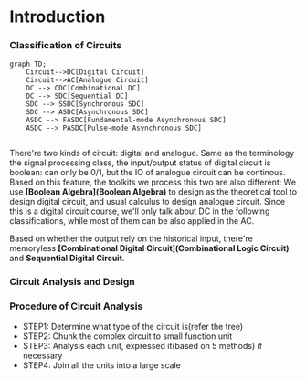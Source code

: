 # Introduction

### Classification of Circuits

```mermaid
graph TD;
    Circuit-->DC[Digital Circuit]
	Circuit-->AC[Analogue Circuit]
	DC --> CDC[Combinational DC]
	DC --> SDC[Sequential DC]
	SDC --> SSDC[Synchronous SDC]
	SDC --> ASDC[Asynchronous SDC]
	ASDC --> FASDC[Fundamental-mode Asynchronous SDC]
	ASDC --> PASDC[Pulse-mode Asynchronous SDC]
	
```

There're two kinds of circuit: digital and analogue. Same as the terminology the signal processing class, the input/output status of digital circuit is boolean: can only be 0/1, but the IO of analogue circuit can be continous. Based on this feature, the toolkits we process this two are also different: We use **[Boolean Algebra](Boolean Algebra)** to design as the theoretical tool to design digital circuit, and usual calculus to design analogue circuit. Since this is a digital circuit course, we'll only talk about DC in the following classifications, while most of them can be also applied in the AC.

Based on whether the output rely on the historical input, there're memoryless **[Combinational Digital Circuit](Combinational Logic Circuit)** and **Sequential Digital Circuit**.







### Circuit Analysis and Design





### Procedure of Circuit Analysis

- STEP1: Determine what type of the circuit is(refer the tree)
- STEP2: Chunk the complex circuit to small function unit
- STEP3: Analysis each unit, expressed it(based on 5 methods) if necessary
- STEP4: Join all the units into a large scale

